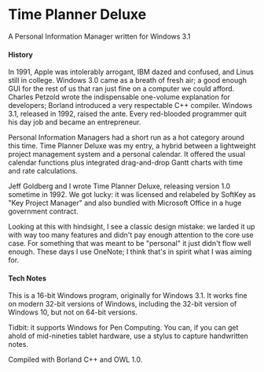# Time Planner Deluxe
A Personal Information Manager written for Windows 3.1

#### History
In 1991, Apple was intolerably arrogant, IBM dazed and confused, and Linus still in college. Windows 3.0 came as a breath of fresh air; a good enough GUI for the rest of us that ran just fine on a computer we could afford. Charles Petzold wrote the indispensable one-volume explanation for developers; Borland introduced a very respectable C++ compiler. Windows 3.1, released in 1992, raised the ante. Every red-blooded programmer quit his day job and became an entrepreneur.

Personal Information Managers had a short run as a hot category around this time. Time Planner Deluxe was my entry, a hybrid between a lightweight project management system and a personal calendar. It offered the usual calendar functions plus integrated drag-and-drop Gantt charts with time and rate calculations.

Jeff Goldberg and I wrote Time Planner Deluxe, releasing version 1.0 sometime in 1992. We got lucky: it was licensed and relabeled by SoftKey as "Key Project Manager" and also bundled with Microsoft Office in a huge government contract.

Looking at this with hindsight, I see a classic design mistake: we larded it up with way too many features and didn't pay enough attention to the core use case. For something that was meant to be "personal" it just didn't flow well enough. These days I use OneNote; I think that's in spirit what I was aiming for.

#### Tech Notes
This is a 16-bit Windows program, originally for Windows 3.1. It works fine on modern 32-bit versions of Windows, including the 32-bit version of Windows 10, but not on 64-bit versions.

Tidbit: it supports Windows for Pen Computing.  You can, if you can get ahold of mid-nineties tablet hardware, use a stylus to capture handwritten notes.

Compiled with Borland C++ and OWL 1.0.


